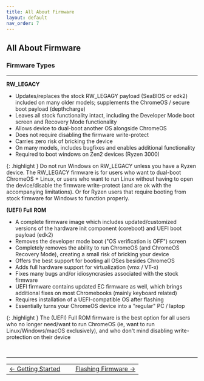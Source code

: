 ```yaml
---
title: All About Firmware
layout: default
nav_order: 7
---
```



## All About Firmware

### Firmware Types

----------------------

**RW_LEGACY**
* Updates/replaces the stock RW_LEGAGY payload (SeaBIOS or edk2) included on many older models; supplements the ChromeOS / secure boot payload (depthcharge)
* Leaves all stock functionality intact, including the Developer Mode boot screen and Recovery Mode functionality
* Allows device to dual-boot another OS alongside ChromeOS
* Does not require disabling the firmware write-protect
* Carries zero risk of bricking the device
* On many models, includes bugfixes and enables additional functionality
* Required to boot windows on Zen2 devices (Ryzen 3000)

{: .highlight }
Do not run Windows on RW_LEGACY unless you have a Ryzen device. The RW_LEGACY firmware is for users who want to dual-boot ChromeOS + Linux, or users who want to run Linux without having to open the device/disable the firmware write-protect (and are ok with the accompanying limitations). Or for Ryzen users that require booting from stock firmware for Windows to function properly.


**(UEFI) Full ROM**
* A complete firmware image which includes updated/customized versions of the hardware init component (coreboot) and UEFI boot payload (edk2)
* Removes the developer mode boot ("OS verification is OFF") screen
* Completely removes the ability to run ChromeOS (and ChromeOS Recovery Mode), creating a small risk of bricking your device
* Offers the best support for booting all OSes besides ChromeOS
* Adds full hardware support for virtualization (vmx / VT-x)
* Fixes many bugs and/or idiosyncrasies associated with the stock firmware
* UEFI firmware contains updated EC firmware as well, which brings additional fixes on most Chromebooks (mainly keyboard related)
* Requires installation of a UEFI-compatible OS after flashing
* Essentially turns your ChromeOS device into a "regular" PC / laptop

{: .highlight }
The (UEFI) Full ROM firmware is the best option for all users who no longer need/want to run ChromeOS (ie, want to run Linux/Windows/macOS exclusively), and who don't mind disabling write-protection on their device

<br>

--------------

<table>
<tr>
<td width="50%" style="text-align: left">
<a href="getting-started.html">← Getting Started</a> 
</td>
<td width="50%" style="text-align: right">
<a href="firmware.html">Flashing Firmware →</a> 
</td>
</tr>
</table>

